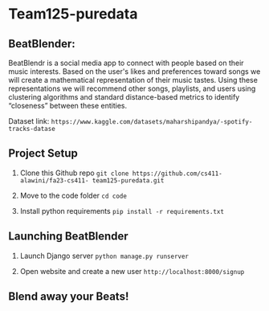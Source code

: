 
# Team125-puredata

## BeatBlender: 

BeatBlendr is a social media app to connect with people based on their music interests. Based on the user's likes and preferences toward songs we will create a mathematical representation of their music tastes. Using these representations we will recommend other songs, playlists, and users using clustering algorithms and standard distance-based metrics to identify “closeness” between these entities. 

Dataset link: `https://www.kaggle.com/datasets/maharshipandya/-spotify-tracks-datase`


## Project Setup

1. Clone this Github repo
	`git clone https://github.com/cs411-alawini/fa23-cs411-	team125-puredata.git`

2. Move to the code folder
	`cd code`

3. Install python requirements
	`pip install -r requirements.txt`
	
## Launching BeatBlender

1. Launch Django server
`python manage.py runserver`

2. Open website and create a new user
`http://localhost:8000/signup`

## Blend away your Beats!



